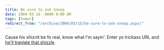 ```yaml
---
title: Be sure to ask Snoop
date: 2004-03-16 -0800 9:00 AM
tags: [humor]
redirect_from: "/archive/2004/03/15/be-sure-to-ask-snoop.aspx/"
---
```


Cause his shiznit be fo real, know what I'm sayin'. Enter yo trickass
URL and [he'll tranlate that shizzle](http://www.gizoogle.net/).

